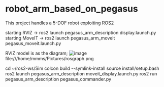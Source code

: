 # robot_arm_based_on_pegasus
This project handles a 5-DOF robot exploiting ROS2


starting RVIZ    ->  ros2 launch pegasus_arm_description display.launch.py
starting MoveIT  ->  ros2 launch pegasus_arm_moveit pegasus_moveit.launch.py

RVIZ model is as the diagram; 
![image](https://github.com/user-attachments/assets/75f51dc3-2cc1-4eb1-80a3-c336d12a35d3)
file:///home/mmms/Pictures/rosgraph.png




cd ~/ros2-ws/Sim
colcon build --symlink-install
source install/setup.bash
ros2 launch pegasus_arm_description moveit_display.launch.py
ros2 run pegasus_arm_description pegasus_commander.py
